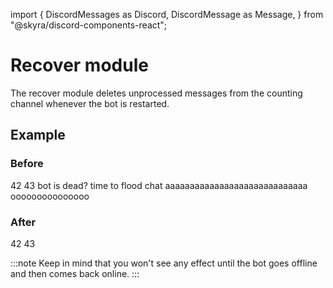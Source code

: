 import {
  DiscordMessages as Discord,
  DiscordMessage as Message,
} from "@skyra/discord-components-react";

# Recover module

The recover module deletes unprocessed messages from the counting channel whenever the bot is restarted.

## Example

### Before

<Discord>
  <Message profile="promise">42</Message>
  <Message>43</Message>
  <Message profile="promise">bot is dead?</Message>
  <Message>time to flood chat</Message>
  <Message profile="promise">aaaaaaaaaaaaaaaaaaaaaaaaaaaaa</Message>
  <Message>ooooooooooooooo</Message>
</Discord>


### After

<Discord>
  <Message profile="promise">42</Message>
  <Message>43</Message>
</Discord>

<br/>

:::note
Keep in mind that you won't see any effect until the bot goes offline and then comes back online.
:::
